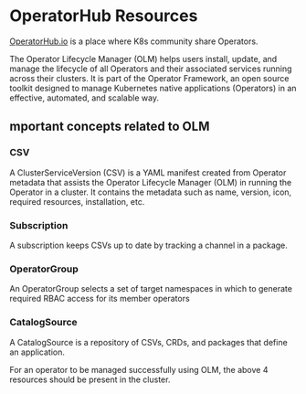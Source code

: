 # OperatorHub Resources

[OperatorHub.io](<https://operatorhub.io/>) is a place where K8s community share Operators. 

The Operator Lifecycle Manager (OLM) helps users install, update, and manage the lifecycle of all Operators and their associated services running across their clusters. It is part of the Operator Framework, an open source toolkit designed to manage Kubernetes native applications (Operators) in an effective, automated, and scalable way.

## mportant concepts related to OLM

### CSV
A ClusterServiceVersion (CSV) is a YAML manifest created from Operator metadata that assists the Operator Lifecycle Manager (OLM) in running the Operator in a cluster. It contains the metadata such as name, version, icon, required resources, installation, etc.

### Subscription
A subscription keeps CSVs up to date by tracking a channel in a package.

### OperatorGroup
An OperatorGroup selects a set of target namespaces in which to generate required RBAC access for its member operators

### CatalogSource
A CatalogSource is a repository of CSVs, CRDs, and packages that define an application.

For an operator to be managed successfully using OLM, the above 4 resources should be present in the cluster.
